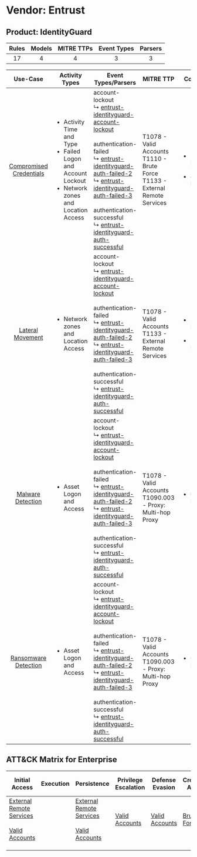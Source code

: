 Vendor: Entrust
===============
Product: IdentityGuard
----------------------
| Rules | Models | MITRE TTPs | Event Types | Parsers |
|:-----:|:------:|:----------:|:-----------:|:-------:|
|  17   |   4    |     4      |      3      |    3    |

|                                 Use-Case                                  | Activity Types                                                                                                               | Event Types/Parsers                                                                                                                                                                                                                                                                                                                                                                                                                                                                                                                              | MITRE TTP                                                                             | Content                                              |
|:-------------------------------------------------------------------------:| ---------------------------------------------------------------------------------------------------------------------------- | ------------------------------------------------------------------------------------------------------------------------------------------------------------------------------------------------------------------------------------------------------------------------------------------------------------------------------------------------------------------------------------------------------------------------------------------------------------------------------------------------------------------------------------------------ | ------------------------------------------------------------------------------------- | ---------------------------------------------------- |
| [Compromised Credentials](../UseCases/usecase_compromised_credentials.md) | <ul><li>Activity Time  and Type</li><li>Failed Logon and Account Lockout</li><li>Network zones and Location Access</li></ul> |  account-lockout<br> ↳ [entrust-identityguard-account-lockout](../Parsers/parserContent_entrust-identityguard-account-lockout.md)<br><br> authentication-failed<br> ↳ [entrust-identityguard-auth-failed-2](../Parsers/parserContent_entrust-identityguard-auth-failed-2.md)<br> ↳ [entrust-identityguard-auth-failed-3](../Parsers/parserContent_entrust-identityguard-auth-failed-3.md)<br><br> authentication-successful<br> ↳ [entrust-identityguard-auth-successful](../Parsers/parserContent_entrust-identityguard-auth-successful.md)<br> | T1078 - Valid Accounts<br>T1110 - Brute Force<br>T1133 - External Remote Services<br> | <ul><li>11 Rules</li></ul><ul><li>4 Models</li></ul> |
|        [Lateral Movement](../UseCases/usecase_lateral_movement.md)        | <ul><li>Network zones and Location Access</li></ul>                                                                          |  account-lockout<br> ↳ [entrust-identityguard-account-lockout](../Parsers/parserContent_entrust-identityguard-account-lockout.md)<br><br> authentication-failed<br> ↳ [entrust-identityguard-auth-failed-2](../Parsers/parserContent_entrust-identityguard-auth-failed-2.md)<br> ↳ [entrust-identityguard-auth-failed-3](../Parsers/parserContent_entrust-identityguard-auth-failed-3.md)<br><br> authentication-successful<br> ↳ [entrust-identityguard-auth-successful](../Parsers/parserContent_entrust-identityguard-auth-successful.md)<br> | T1078 - Valid Accounts<br>T1133 - External Remote Services<br>                        | <ul><li>2 Rules</li></ul><ul><li>1 Models</li></ul>  |
|       [Malware Detection](../UseCases/usecase_malware_detection.md)       | <ul><li>Asset Logon and Access</li></ul>                                                                                     |  account-lockout<br> ↳ [entrust-identityguard-account-lockout](../Parsers/parserContent_entrust-identityguard-account-lockout.md)<br><br> authentication-failed<br> ↳ [entrust-identityguard-auth-failed-2](../Parsers/parserContent_entrust-identityguard-auth-failed-2.md)<br> ↳ [entrust-identityguard-auth-failed-3](../Parsers/parserContent_entrust-identityguard-auth-failed-3.md)<br><br> authentication-successful<br> ↳ [entrust-identityguard-auth-successful](../Parsers/parserContent_entrust-identityguard-auth-successful.md)<br> | T1078 - Valid Accounts<br>T1090.003 - Proxy: Multi-hop Proxy<br>                      | <ul><li>6 Rules</li></ul>                            |
|    [Ransomware Detection](../UseCases/usecase_ransomware_detection.md)    | <ul><li>Asset Logon and Access</li></ul>                                                                                     |  account-lockout<br> ↳ [entrust-identityguard-account-lockout](../Parsers/parserContent_entrust-identityguard-account-lockout.md)<br><br> authentication-failed<br> ↳ [entrust-identityguard-auth-failed-2](../Parsers/parserContent_entrust-identityguard-auth-failed-2.md)<br> ↳ [entrust-identityguard-auth-failed-3](../Parsers/parserContent_entrust-identityguard-auth-failed-3.md)<br><br> authentication-successful<br> ↳ [entrust-identityguard-auth-successful](../Parsers/parserContent_entrust-identityguard-auth-successful.md)<br> | T1078 - Valid Accounts<br>T1090.003 - Proxy: Multi-hop Proxy<br>                      | <ul><li>6 Rules</li></ul>                            |

ATT&CK Matrix for Enterprise
----------------------------
| Initial Access                                                                                                                                   | Execution | Persistence                                                                                                                                      | Privilege Escalation                                                | Defense Evasion                                                     | Credential Access                                                | Discovery | Lateral Movement | Collection | Command and Control                                                                                                                       | Exfiltration | Impact |
| ------------------------------------------------------------------------------------------------------------------------------------------------ | --------- | ------------------------------------------------------------------------------------------------------------------------------------------------ | ------------------------------------------------------------------- | ------------------------------------------------------------------- | ---------------------------------------------------------------- | --------- | ---------------- | ---------- | ----------------------------------------------------------------------------------------------------------------------------------------- | ------------ | ------ |
| [External Remote Services](https://attack.mitre.org/techniques/T1133)<br><br>[Valid Accounts](https://attack.mitre.org/techniques/T1078)<br><br> |           | [External Remote Services](https://attack.mitre.org/techniques/T1133)<br><br>[Valid Accounts](https://attack.mitre.org/techniques/T1078)<br><br> | [Valid Accounts](https://attack.mitre.org/techniques/T1078)<br><br> | [Valid Accounts](https://attack.mitre.org/techniques/T1078)<br><br> | [Brute Force](https://attack.mitre.org/techniques/T1110)<br><br> |           |                  |            | [Proxy: Multi-hop Proxy](https://attack.mitre.org/techniques/T1090/003)<br><br>[Proxy](https://attack.mitre.org/techniques/T1090)<br><br> |              |        |